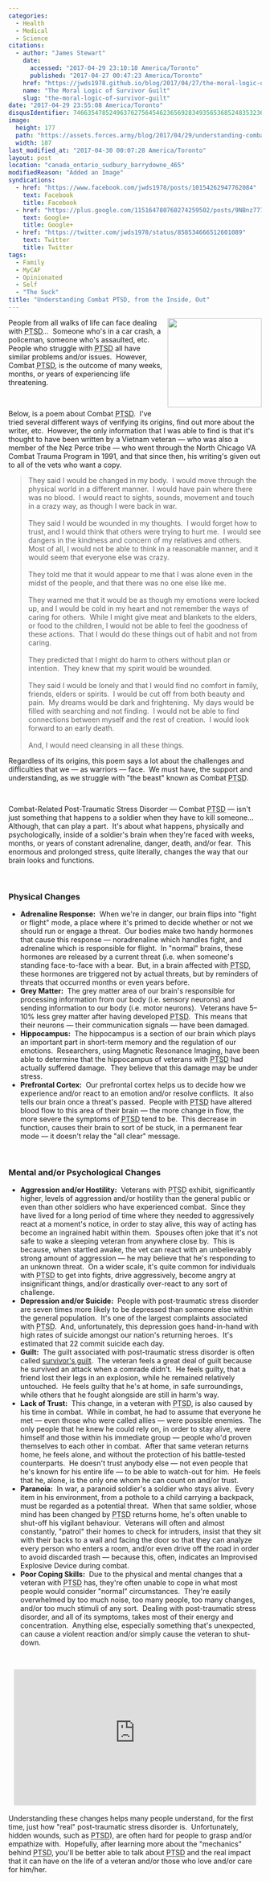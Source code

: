 ```yaml
---
categories:
  - Health
  - Medical
  - Science
citations:
  - author: "James Stewart"
    date:
      accessed: "2017-04-29 23:10:18 America/Toronto"
      published: "2017-04-27 00:47:23 America/Toronto"
    href: "https://jwds1978.github.io/blog/2017/04/27/the-moral-logic-of-survivor-guilt"
    name: "The Moral Logic of Survivor Guilt"
    slug: "the-moral-logic-of-survivor-guilt"
date: "2017-04-29 23:55:08 America/Toronto"
disqusIdentifier: 7466354785249637627564546236569283493565368524835323626473943369973484656984387963336249983965376348
image:
  height: 177
  path: "https://assets.forces.army/blog/2017/04/29/understanding-combat-ptsd-from-the-inside-out/hotlink-ok/combat-ptsd_187x177.png"
  width: 187
last_modified_at: "2017-04-30 00:07:28 America/Toronto"
layout: post
location: "canada_ontario_sudbury_barrydowne_465"
modifiedReason: "Added an Image"
syndications:
  - href: "https://www.facebook.com/jwds1978/posts/10154262947762084"
    text: Facebook
    title: Facebook
  - href: "https://plus.google.com/115164780760274259502/posts/9NBnz777Pxb"
    text: Google+
    title: Google+
  - href: "https://twitter.com/jwds1978/status/858534666512601089"
    text: Twitter
    title: Twitter
tags:
  - Family
  - MyCAF
  - Opinionated
  - Self
  - "The Suck"
title: "Understanding Combat PTSD, from the Inside, Out"
---
```


<img alt="" height="177" src="{{ site.uri.assets }}/blog/2017/04/29/understanding-combat-ptsd-from-the-inside-out/combat-ptsd_187x177.png"
  style="border: 0px; float: right; margin-bottom: 10px; margin-left: 10px;" width="187" />
<p>
  People from all walks of life can face dealing with <abbr title="Post-Traumatic Stress Disorder">PTSD</abbr>&hellip;&nbsp; Someone who's in a car crash, a
  policeman, someone who's assaulted, etc.&nbsp; People who struggle with <abbr title="Post-Traumatic Stress Disorder">PTSD</abbr> all have similar problems
  and/or issues.&nbsp; However, Combat <abbr title="Post-Traumatic Stress Disorder">PTSD</abbr>, is the outcome of many weeks, months, or years of experiencing
  life threatening.
</p>
<p>
  &nbsp;
</p>
<!-- excerptBreak -->
<p>
  Below, is a poem about Combat <abbr title="Post-Traumatic Stress Disorder">PTSD</abbr>.&nbsp; I've tried several different ways of verifying its origins, find
  out more about the writer, etc.&nbsp; However, the only information that I was able to find is that it's thought to have been written by a Vietnam veteran
  &#8212; who was also a member of the Nez Perce tribe &#8212; who went through the North Chicago VA Combat Trauma Program in 1991, and that since then, his
  writing's given out to all of the vets who want a copy.
  <blockquote>
    They said I would be changed in my body.&nbsp; I would move through the physical world in a different manner.&nbsp; I would have pain where there was no
    blood.&nbsp; I would react to sights, sounds, movement and touch in a crazy way, as though I were back in war.<br />
    &nbsp;<br />
    They said I would be wounded in my thoughts.&nbsp; I would forget how to trust, and I would think that others were trying to hurt me.&nbsp; I would see
    dangers in the kindness and concern of my relatives and others.&nbsp; Most of all, I would not be able to think in a reasonable manner, and it would seem
    that everyone else was crazy.<br />
    &nbsp;<br />
    They told me that it would appear to me that I was alone even in the midst of the people, and that there was no one else like me.<br />
    &nbsp;<br />
    They warned me that it would be as though my emotions were locked up, and I would be cold in my heart and not remember the ways of caring for others.&nbsp;
    While I might give meat and blankets to the elders, or food to the children, I would not be able to feel the goodness of these actions.&nbsp; That I would
    do these things out of habit and not from caring.<br />
    &nbsp;<br />
    They predicted that I might do harm to others without plan or intention.&nbsp; They knew that my spirit would be wounded.<br />
    &nbsp;<br />
    They said I would be lonely and that I would find no comfort in family, friends, elders or spirits.&nbsp; I would be cut off from both beauty and
    pain.&nbsp; My dreams would be dark and frightening.&nbsp; My days would be filled with searching and not finding.&nbsp; I would not be able to find
    connections between myself and the rest of creation.&nbsp; I would look forward to an early death.<br />
    &nbsp;<br />
    And, I would need cleansing in all these things.
  </blockquote>
</p>
<p>
  Regardless of its origins, this poem says a lot about the challenges and difficulties that we &#8212; as warriors &#8212; face.&nbsp; We must have, the
  support and understanding, as we struggle with &quot;the beast&quot; known as Combat <abbr title="Post-Traumatic Stress Disorder">PTSD</abbr>.
</p>
<p>
  &nbsp;
</p>
<p>
  Combat-Related Post-Traumatic Stress Disorder &#8212; Combat <abbr title="Post-Traumatic Stress Disorder">PTSD</abbr> &#8212; isn't just something that
  happens to a soldier when they have to kill someone&hellip;&nbsp; Although, that can play a part.&nbsp; It's about what happens, physically and
  psychologically, inside of a soldier's brain when they're faced with weeks, months, or years of constant adrenaline, danger, death, and/or fear.&nbsp; This
  enormous and prolonged stress, quite literally, changes the way that our brain looks and functions.
</p>
<p>
  &nbsp;
</p>
<h3 id="physical-changes">
  Physical Changes
</h3>
<ul>
  <li>
    <span style="font-weight: bolder;">Adrenaline Response:</span>&nbsp; When we're in danger, our brain flips into &quot;fight or flight&quot; mode, a place
    where it's primed to decide whether or not we should run or engage a threat.&nbsp; Our bodies make two handy hormones that cause this response &#8212;
    noradrenaline which handles fight, and adrenaline which is responsible for flight.&nbsp; In &quot;normal&quot; brains, these hormones are released by a
    current threat (i.e. when someone's standing face-to-face with a bear.&nbsp; But, in a brain affected with <abbr
      title="Post-Traumatic Stress Disorder">PTSD</abbr>, these hormones are triggered not by actual threats, but by reminders of threats that occurred months
    or even years before.
  </li>
  <li>
    <span style="font-weight: bolder;">Grey Matter:</span>&nbsp; The grey matter area of our brain's responsible for processing information from our body (i.e.
    sensory neurons) and sending information to our body (i.e. motor neurons).&nbsp; Veterans have 5&#8211;10% less grey matter after having developed
    <abbr title="Post-Traumatic Stress Disorder">PTSD</abbr>.&nbsp; This means that their neurons &#8212; their communication signals &#8212; have been damaged.
  </li>
  <li>
    <span style="font-weight: bolder;">Hippocampus:</span>&nbsp; The hippocampus is a section of our brain which plays an important part in short-term memory
    and the regulation of our emotions.&nbsp; Researchers, using Magnetic Resonance Imaging, have been able to determine that the hippocampus of veterans
    with <abbr title="Post-Traumatic Stress Disorder">PTSD</abbr> had actually suffered damage.&nbsp; They believe that this damage may be under stress.
  </li>
  <li>
    <span style="font-weight: bolder;">Prefrontal Cortex:</span>&nbsp; Our prefrontal cortex helps us to decide how we experience and/or react to an emotion
    and/or resolve conflicts.&nbsp; It also tells our brain once a threat's passed.&nbsp; People with <abbr title="Post-Traumatic Stress Disorder">PTSD</abbr>
    have altered blood flow to this area of their brain &#8212; the more change in flow, the more severe the symptoms of <abbr
      title="Post-Traumatic Stress Disorder">PTSD</abbr> tend to be.&nbsp; This decrease in function, causes their brain to sort of be stuck, in a permanent
    fear mode &#8212; it doesn't relay the &quot;all clear&quot; message.
  </li>
</ul>
<p>
  &nbsp;
</p>
<h3 id="mental-and-or-psychological-changes">
  Mental and/or Psychological Changes
</h3>
<ul>
  <li>
    <span style="font-weight: bolder;">Aggression and/or Hostility:</span>&nbsp; Veterans with <abbr title="Post-Traumatic Stress Disorder">PTSD</abbr> exhibit,
    significantly higher, levels of aggression and/or hostility than the general public or even than other soldiers who have experienced combat.&nbsp; Since
    they have lived for a long period of time where they needed to aggressively react at a moment's notice, in order to stay alive, this way of acting has
    become an ingrained habit within them.&nbsp; Spouses often joke that it's not safe to wake a sleeping veteran from anywhere close by.&nbsp; This is because,
    when startled awake, the vet can react with an unbelievably strong amount of aggression &#8212; he may believe that he's responding to an unknown
    threat.&nbsp; On a wider scale, it's quite common for individuals with <abbr title="Post-Traumatic Stress Disorder">PTSD</abbr> to get into fights, drive
    aggressively, become angry at insignificant things, and/or drastically over-react to any sort of challenge.
  </li>
  <li>
    <span style="font-weight: bolder;">Depression and/or Suicide:</span>&nbsp; People with post-traumatic stress disorder are seven times more likely to be
    depressed than someone else within the general population.&nbsp; It's one of the largest complaints associated with <abbr
      title="Post-Traumatic Stress Disorder">PTSD</abbr>.&nbsp; And, unfortunately, this depression goes hand-in-hand with high rates of suicide amongst our
    nation's returning heroes.&nbsp; It's estimated that 22 commit suicide each day.
  </li>
  <li>
    <span style="font-weight: bolder;">Guilt:</span>&nbsp; The guilt associated with post-traumatic stress disorder is often called <a
      href="{{ site.url }}{{ page.url }}#cite-the-moral-logic-of-survivor-guilt" rel="me" title="The Moral Logic of Survivor Guilt">survivor's guilt</a>.&nbsp;
    The veteran feels a great deal of guilt because he survived an attack when a comrade didn't.&nbsp; He feels guilty, that a friend lost their legs in an
    explosion, while he remained relatively untouched.&nbsp; He feels guilty that he's at home, in safe surroundings, while others that he fought alongside are
    still in harm's way.
  </li>
  <li>
    <span style="font-weight: bolder;">Lack of Trust:</span>&nbsp; This change, in a veteran with <abbr title="Post-Traumatic Stress Disorder">PTSD</abbr>, is
    also caused by his time in combat.&nbsp; While in combat, he had to assume that everyone he met &#8212; even those who were called allies &#8212; were
    possible enemies.&nbsp; The only people that he knew he could rely on, in order to stay alive, were himself and those within his immediate group &#8212;
    people who'd proven themselves to each other in combat.&nbsp; After that same veteran returns home, he feels alone, and without the protection of his
    battle-tested counterparts.&nbsp; He doesn't trust anybody else &#8212; not even people that he's known for his entire life &#8212; to be able to watch-out
    for him.&nbsp; He feels that he, alone, is the only one whom he can count on and/or trust.
  </li>
  <li>
    <span style="font-weight: bolder;">Paranoia:</span>&nbsp; In war, a paranoid soldier's a soldier who stays alive.&nbsp; Every item in his environment, from
    a pothole to a child carrying a backpack, must be regarded as a potential threat.&nbsp; When that same soldier, whose mind has been changed by <abbr
      title="Post-Traumatic Stress Disorder">PTSD</abbr> returns home, he's often unable to shut-off his vigilant behaviour.&nbsp; Veterans will often and
    almost constantly, &quot;patrol&quot; their homes to check for intruders, insist that they sit with their backs to a wall and facing the door so that they
    can analyze every person who enters a room, and/or even drive off the road in order to avoid discarded trash &#8212; because this, often, indicates an
    Improvised Explosive Device during combat.
  </li>
  <li>
    <span style="font-weight: bolder;">Poor Coping Skills:</span>&nbsp; Due to the physical and mental changes that a veteran with <abbr
      title="Post-Traumatic Stress Disorder">PTSD</abbr> has, they're often unable to cope in what most people would consider &quot;normal&quot;
    circumstances.&nbsp; They're easily overwhelmed by too much noise, too many people, too many changes, and/or too much stimuli of any sort.&nbsp; Dealing
    with post-traumatic stress disorder, and all of its symptoms, takes most of their energy and concentration.&nbsp; Anything else, especially something that's
    unexpected, can cause a violent reaction and/or simply cause the veteran to shut-down.
  </li>
</ul>
<p>
  &nbsp;
</p>
<p>
  <iframe allowfullscreen height="271" src="https://www.youtube-nocookie.com/embed/ZWVgFxr4zC8?rel=0"
    style="border: none; display: block; margin-left: auto; margin-right: auto;" width="482"></iframe>
  &nbsp;<br />
  Understanding these changes helps many people understand, for the first time, just how &quot;real&quot; post-traumatic stress disorder is.&nbsp;
  Unfortunately, hidden wounds, such as <abbr title="Post-Traumatic Stress Disorder">PTSD</abbr>), are often hard for people to grasp and/or empathize
  with.&nbsp; Hopefully, after learning more about the &quot;mechanics&quot; behind <abbr title="Post-Traumatic Stress Disorder">PTSD</abbr>, you'll be better
  able to talk about <abbr title="Post-Traumatic Stress Disorder">PTSD</abbr> and the real impact that it can have on the life of a veteran and/or those who
  love and/or care for him/her.
</p>
